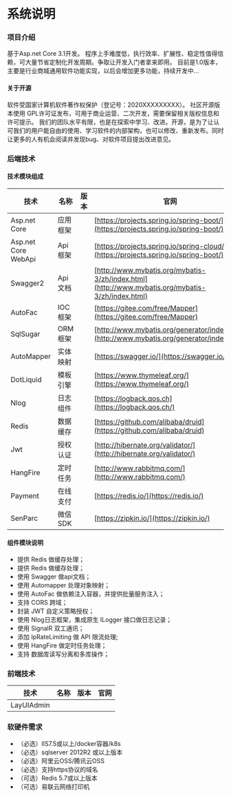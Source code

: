 
# 系统说明

### 项目介绍
基于Asp.net Core 3.1开发。
程序上手难度低，执行效率、扩展性、稳定性值得信赖，可大量节省定制化开发周期。争取让开发入门者拿来即用。
目前是1.0版本，主要是行业商城通用软件功能实现，以后会增加更多功能，持续开发中...
#### 关于开源
软件受国家计算机软件著作权保护（登记号：2020XXXXXXXXX）。
社区开源版本使用 GPL许可证发布，可用于商业运营、二次开发，需要保留相关版权信息和许可提示。
我们的团队水平有限，也是在探索中学习、改进。开源，是为了让认可我们的用户能自由的使用、学习软件的内部架构，也可以修改、重新发布。同时让更多的人有机会阅读并发现bug、对软件项目提出改进意见。

### 后端技术
#### 技术模块组成
| 技术 | 名称 | 版本 | 官网 |
| --- | --- | --- | --- |
| Asp.net Core | 应用框架 |  | [https://projects.spring.io/spring-boot/](https://projects.spring.io/spring-boot/) |
| Asp.net Core WebApi | Api框架 |  | [https://projects.spring.io/spring-cloud/](https://projects.spring.io/spring-boot/) |
| Swagger2 | Api文档 |  | [http://www.mybatis.org/mybatis-3/zh/index.html](http://www.mybatis.org/mybatis-3/zh/index.html) |
| AutoFac | IOC框架 |  | [https://gitee.com/free/Mapper](https://gitee.com/free/Mapper) |
| SqlSugar | ORM框架 |  | [http://www.mybatis.org/generator/index.html](http://www.mybatis.org/generator/index.html) |
| AutoMapper | 实体映射 |  | [https://swagger.io/](https://swagger.io/) |
| DotLiquid | 模板引擎 |  | [https://www.thymeleaf.org/](https://www.thymeleaf.org/) |
| Nlog | 日志组件 |  | [https://logback.qos.ch](https://logback.qos.ch/) |
| Redis | 数据缓存 |  | [https://github.com/alibaba/druid](https://github.com/alibaba/druid) |
| Jwt | 授权认证 |  | [http://hibernate.org/validator/](http://hibernate.org/validator/) |
| HangFire | 定时任务 |  | [http://www.rabbitmq.com/](http://www.rabbitmq.com/) |
| Payment  | 在线支付 |  | [https://redis.io/](https://redis.io/) |
| SenParc | 微信SDK |  | [https://zipkin.io/](https://zipkin.io/) |


#### 组件模块说明

- 提供 Redis 做缓存处理；
- 提供 Redis 做缓存处理；
- 使用 Swagger 做api文档；
- 使用 Automapper 处理对象映射；
- 使用 AutoFac 做依赖注入容器，并提供批量服务注入；
- 支持 CORS 跨域；
- 封装 JWT 自定义策略授权；
- 使用 Nlog日志框架，集成原生 ILogger 接口做日志记录；
- 使用 SignalR 双工通讯；
- 添加 IpRateLimiting 做 API 限流处理;
- 使用 HangFire 做定时任务处理；
- 支持 数据库读写分离和多库操作；


### 前端技术
| 技术 | 名称 | 版本 | 官网 |
| --- | --- | --- | --- |
| LayUIAdmin |  |  |  |


### 软硬件需求

- （必选）IIS7.5或以上/docker容器/k8s
- （必选）sqlserver 2012R2 或以上版本
- （必选）阿里云OSS/腾讯云OSS
- （必选）支持https协议的域名
- （可选）Redis 5.7或以上版本
- （可选）易联云网络打印机




